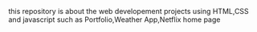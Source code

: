 this repository is about the web developement projects using HTML,CSS and javascript such as Portfolio,Weather App,Netflix home page
